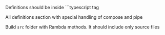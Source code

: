 Definitions should be inside ```typescript tag

All definitions section with special handling of compose and pipe

Build `src` folder with Rambda methods. It should include only source files